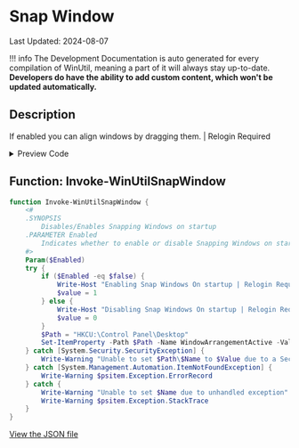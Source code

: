 # Snap Window

Last Updated: 2024-08-07


!!! info
     The Development Documentation is auto generated for every compilation of WinUtil, meaning a part of it will always stay up-to-date. **Developers do have the ability to add custom content, which won't be updated automatically.**
## Description

If enabled you can align windows by dragging them. | Relogin Required

<!-- BEGIN CUSTOM CONTENT -->

<!-- END CUSTOM CONTENT -->

<details>
<summary>Preview Code</summary>

```json
{
  "Content": "Snap Window",
  "Description": "If enabled you can align windows by dragging them. | Relogin Required",
  "category": "Customize Preferences",
  "panel": "2",
  "Order": "a104_",
  "Type": "Toggle",
  "link": "https://christitustech.github.io/winutil/dev/tweaks/Customize-Preferences/SnapWindow"
}
```

</details>

## Function: Invoke-WinUtilSnapWindow

```powershell
function Invoke-WinUtilSnapWindow {
    <#
    .SYNOPSIS
        Disables/Enables Snapping Windows on startup
    .PARAMETER Enabled
        Indicates whether to enable or disable Snapping Windows on startup
    #>
    Param($Enabled)
    try {
        if ($Enabled -eq $false) {
            Write-Host "Enabling Snap Windows On startup | Relogin Required"
            $value = 1
        } else {
            Write-Host "Disabling Snap Windows On startup | Relogin Required"
            $value = 0
        }
        $Path = "HKCU:\Control Panel\Desktop"
        Set-ItemProperty -Path $Path -Name WindowArrangementActive -Value $value
    } catch [System.Security.SecurityException] {
        Write-Warning "Unable to set $Path\$Name to $Value due to a Security Exception"
    } catch [System.Management.Automation.ItemNotFoundException] {
        Write-Warning $psitem.Exception.ErrorRecord
    } catch {
        Write-Warning "Unable to set $Name due to unhandled exception"
        Write-Warning $psitem.Exception.StackTrace
    }
}

```


<!-- BEGIN SECOND CUSTOM CONTENT -->

<!-- END SECOND CUSTOM CONTENT -->


[View the JSON file](https://github.com/ChrisTitusTech/winutil/tree/main/config/tweaks.json)

